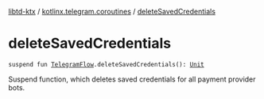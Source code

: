 [libtd-ktx](../index.md) / [kotlinx.telegram.coroutines](index.md) / [deleteSavedCredentials](./delete-saved-credentials.md)

# deleteSavedCredentials

`suspend fun `[`TelegramFlow`](../kotlinx.telegram.core/-telegram-flow/index.md)`.deleteSavedCredentials(): `[`Unit`](https://kotlinlang.org/api/latest/jvm/stdlib/kotlin/-unit/index.html)

Suspend function, which deletes saved credentials for all payment provider bots.


